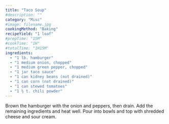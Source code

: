 ```yaml
---
title: "Taco Soup"
#description: ""
category: "Misc"
#image: filename.jpg
cookingMethod: "Baking"
recipeYield: "1 loaf"
#prepTime: "15M"
#cookTime: "1H"
#totalTime: "1H15M"
ingredients:
  - "1 lb. hamburger"
  - "1 medium onion, chopped"
  - "1 medium green pepper, chopped"
  - "1 jar taco sauce"
  - "1 can kidney beans (not drained)"
  - "1 can corn (not drained)"
  - "1 can stewed tomatoes"
  - "1 ½ t. chili powder"
---
```


Brown the hamburger with the onion and peppers, then drain.
Add the remaining ingredients and heat well.
Pour into bowls and top with shredded cheese and sour cream.
